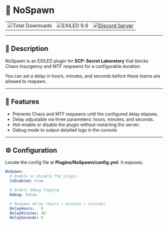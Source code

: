 # 🚫 NoSpawn

<table align="center">
  <tr>
    <td>
      <img src="https://img.shields.io/github/downloads/Konoaru384/NoSpawn/total?label=Total%20Downloads&color=blue&style=for-the-badge" alt="Total Downloads" />
    </td>
    <td>
      <img src="https://img.shields.io/badge/EXILED-9.6+%2B-blueviolet?style=for-the-badge" alt="EXILED 9.6" />
    </td>
    <td>
      <a href="https://discord.gg/vxGeGFr5Bc">
        <img src="https://img.shields.io/badge/Discord-Join%20Us-7289DA?style=for-the-badge&logo=discord" alt="Discord Server" />
      </a>
    </td>
  </tr>
</table>

---

## 🧃 Description

NoSpawn is an EXILED plugin for **SCP: Secret Laboratory** that blocks Chaos Insurgency and MTF respawns for a configurable duration.  

You can set a delay in hours, minutes, and seconds before these teams are allowed to respawn.

---

## 🚀 Features

- Prevents Chaos and MTF respawns until the configured delay elapses.  
- Delay adjustable via three parameters: hours, minutes, and seconds.  
- Hot-enable or disable the plugin without restarting the server.  
- Debug mode to output detailed logs in the console.

---

## ⚙️ Configuration

Locate the config file at **Plugins/NoSpawn/config.yml**. It exposes:

```yaml
NoSpawn:
  # Enable or disable the plugin
  IsEnabled: true

  # Enable debug logging
  Debug: false

  # Respawn delay (hours / minutes / seconds)
  DelayHours:   0
  DelayMinutes: 40
  DelaySeconds: 0
